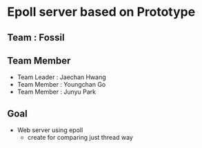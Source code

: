 # Epoll server based on Prototype
## Team : Fossil
## Team Member
- Team Leader : Jaechan Hwang
- Team Member : Youngchan Go
- Team Member : Junyu Park

## Goal
- Web server using epoll
    - create for comparing just thread way
